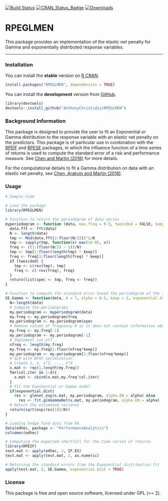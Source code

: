 
[![Build Status](https://app.travis-ci.com/AnthonyChristidis/RPEGLMEN.svg?branch=master)](https://app.travis-ci.com/AnthonyChristidis/RPEGLMEN) [![CRAN\_Status\_Badge](http://www.r-pkg.org/badges/version/RPEGLMEN)](https://cran.r-project.org/package=RPEGLMEN) [![Downloads](http://cranlogs.r-pkg.org/badges/RPEGLMEN)](https://cran.r-project.org/package=RPEGLMEN)

RPEGLMEN
========

This package provides an implementation of the elastic net penalty for Gamma and exponentially distributed response variables.

------------------------------------------------------------------------

### Installation

You can install the **stable** version on [R CRAN](https://cran.r-project.org/package=RPEGLMEN).

``` r
install.packages("RPEGLMEN", dependencies = TRUE)
```

You can install the **development** version from [GitHub](https://github.com/AnthonyChristidis/RPEGLMEN).

``` r
library(devtools)
devtools::install_github("AnthonyChristidis/RPEGLMEN")
```

### Background Information

This package is designed to provide the user to fit an Exponential or Gamma distribution to the response variable with an elastic net penalty on the predictors. This package is of particular use in combination with the [RPEIF](https://github.com/AnthonyChristidis/RPEIF) and [RPESE](https://github.com/AnthonyChristidis/RPESE) packages, in which the influence function of a time series of returns is used to compute the standard error of a risk and performance measure. See [Chen and Martin (2018)](https://papers.ssrn.com/sol3/papers.cfm?abstract_id=3085672) for more details.

For the computational details to fit a Gamma distribution on data with an elastic net penalty, see [Chen, Arakvin and Martin (2018)](https://arxiv.org/abs/1804.07780).

### Usage

``` r
# Sample Code

# Load the package
library(RPEGLMEN)

# Function to return the periodogram of data series
myperiodogram <- function (data, max.freq = 0.5, twosided = FALSE, keep = 1){
  data.fft <- fft(data)
  N <- length(data)
  tmp <- Mod(data.fft[2:floor(N/2)])^2/N
  tmp <- sapply(tmp, function(x) max(1e-05, x))
  freq <- ((1:(floor(N/2) - 1))/N)
  tmp <- tmp[1:floor(length(tmp) * keep)]
  freq <- freq[1:floor(length(freq) * keep)]
  if (twosided) {
    tmp <- c(rev(tmp), tmp)
    freq <- c(-rev(freq), freq)
  }
  return(list(spec <- tmp, freq <- freq))
}

# Function to compute the standard error based the periodogram of the influence functions time series
SE.Gamma <- function(data, d = 7, alpha = 0.5, keep = 1, exponential.dist = TRUE){
  N<-length(data)
  # Compute the periodograms
  my.periodogram <- myperiodogram(data)
  my.freq <- my.periodogram$freq
  my.periodogram <- my.periodogram$spec
  # Remove values of frequency 0 as it does not contain information about the variance
  my.freq <- my.freq[-1]
  my.periodogram <- my.periodogram[-1]
  # Implement cut-off
  nfreq <- length(my.freq)
  my.freq <- my.freq[1:floor(nfreq*keep)]
  my.periodogram <- my.periodogram[1:floor(nfreq*keep)]
  # GLM with BFGS optimization
  # Create 1, x, x^2, ..., x^d
  x.mat <- rep(1,length(my.freq))
  for(col.iter in 1:d){
    x.mat <- cbind(x.mat,my.freq^col.iter)
  }
  # Fit the Exponential or Gamma model
  if(exponential.dist)
    res <- glmnet_exp(x.mat, my.periodogram, alpha.EN = alpha) else
      res <- fit.glmGammaNet(x.mat, my.periodogram, alpha.EN = alpha)
  # Return the estimated variance
  return(sqrt(exp(res[1])/N))
}

# Loading hedge fund data from PA
data(edhec, package <- "PerformanceAnalytics")
colnames(edhec)

# Computing the expected shortfall for the time series of returns
library(RPEIF)
test.mat <- apply(edhec, 2, IF.ES)
test.mat <- apply(test.mat, 2, as.numeric)

# Returning the standard errors from the Exponential distribution fit
apply(test.mat, 2, SE.Gamma, exponential.dist = TRUE)
```

### License

This package is free and open source software, licensed under GPL (&gt;= 2).
